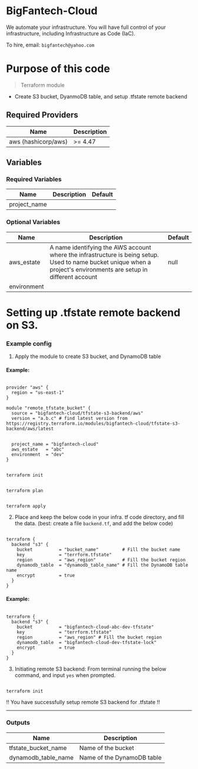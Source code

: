 # BigFantech-Cloud

We automate your infrastructure.
You will have full control of your infrastructure, including Infrastructure as Code (IaC).

To hire, email: `bigfantech@yahoo.com`

# Purpose of this code

> Terraform module

- Create S3 bucket, DyanmoDB table, and setup .tfstate remote backend

## Required Providers

| Name                | Description |
| ------------------- | ----------- |
| aws (hashicorp/aws) | >= 4.47     |

## Variables

### Required Variables

| Name         | Description | Default |
| ------------ | ----------- | ------- |
| project_name |             |         |

### Optional Variables

| Name        | Description                                                                                                                                                         | Default |
| ----------- | ------------------------------------------------------------------------------------------------------------------------------------------------------------------- | ------- |
| aws_estate  | A name identifying the AWS account where the infrastructure is being setup. Used to name bucket unique when a project's environments are setup in different account | null    |
| environment |                                                                                                                                                                     |         |

# Setting up .tfstate remote backend on S3.

### Example config

1. Apply the module to create S3 bucket, and DynamoDB table

#### Example:

```

provider "aws" {
  region = "us-east-1"
}

module "remote_tfstate_bucket" {
  source = "bigfantech-cloud/tfstate-s3-backend/aws"
  version = "a.b.c" # find latest version from https://registry.terraform.io/modules/bigfantech-cloud/tfstate-s3-backend/aws/latest


  project_name = "bigfantech-cloud"
  aws_estate   = "abc"
  environment  = "dev"
}

```

```

terraform init

```

```

terraform plan

```

```

terraform apply

```

2. Place and keep the below code in your infra. tf code directory, and fill the data.
   (best: create a file `backend.tf`, and add the below code)

```

terraform {
  backend "s3" {
    bucket          = "bucket_name"         # Fill the bucket name
    key             = "terrform.tfstate"
    region          = "aws_region"          # Fill the bucket region
    dynamodb_table  = "dynamodb_table_name" # Fill the DynamoDB table name
    encrypt         = true
  }
}

```

#### Example:

```

terraform {
  backend "s3" {
    bucket          = "bigfantech-cloud-abc-dev-tfstate"
    key             = "terrform.tfstate"
    region          = "aws_region" # Fill the bucket region
    dynamodb_table  = "bigfantech-cloud-dev-tfstate-lock"
    encrypt         = true
  }
}

```

3. Initiating remote S3 backend: From terminal running the below command, and input `yes` when prompted.

```

terraform init

```

!! You have successfully setup remote S3 backend for .tfstate !!

---

### Outputs

| Name                | Description                |
| ------------------- | -------------------------- |
| tfstate_bucket_name | Name of the bucket         |
| dynamodb_table_name | Name of the DynamoDB table |
